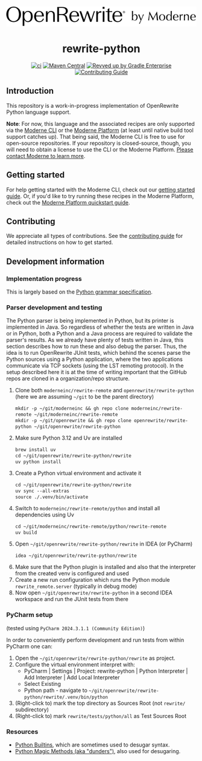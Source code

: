 <p align="center">
  <a href="https://docs.openrewrite.org">
    <picture>
      <source media="(prefers-color-scheme: dark)" srcset="https://github.com/openrewrite/rewrite/raw/main/doc/logo-oss-dark.svg">
      <source media="(prefers-color-scheme: light)" srcset="https://github.com/openrewrite/rewrite/raw/main/doc/logo-oss-light.svg">
      <img alt="OpenRewrite Logo" src="https://github.com/openrewrite/rewrite/raw/main/doc/logo-oss-light.svg" width='600px'>
    </picture>
  </a>
</p>

<div align="center">
  <h1>rewrite-python</h1>
</div>

<div align="center">

<!-- Keep the gap above this line, otherwise they won't render correctly! -->
[![ci](https://github.com/openrewrite/rewrite-python/actions/workflows/ci.yml/badge.svg)](https://github.com/openrewrite/rewrite-python/actions/workflows/ci.yml)
[![Maven Central](https://img.shields.io/maven-central/v/org.openrewrite/rewrite-python.svg)](https://mvnrepository.com/artifact/org.openrewrite/rewrite-python)
[![Revved up by Gradle Enterprise](https://img.shields.io/badge/Revved%20up%20by-Gradle%20Enterprise-06A0CE?logo=Gradle&labelColor=02303A)](https://ge.openrewrite.org/scans)
[![Contributing Guide](https://img.shields.io/badge/Contributing-Guide-informational)](https://github.com/openrewrite/.github/blob/main/CONTRIBUTING.md)
</div>

## Introduction

This repository is a work-in-progress implementation of OpenRewrite Python language support.

**Note**: For now, this language and the associated recipes are only supported via the [Moderne CLI](https://docs.moderne.io/user-documentation/moderne-cli/getting-started/cli-intro) or the [Moderne Platform](https://docs.moderne.io/user-documentation/moderne-platform/getting-started/running-your-first-recipe) (at least until native build tool support catches up). That being said, the Moderne CLI is free to use for open-source repositories. If your repository is closed-source, though, you will need to obtain a license to use the CLI or the Moderne Platform. [Please contact Moderne to learn more](https://www.moderne.ai/contact-us).

## Getting started

For help getting started with the Moderne CLI, check out our [getting started guide](https://docs.moderne.io/user-documentation/moderne-cli/getting-started/cli-intro). Or, if you'd like to try running these recipes in the Moderne Platform, check out the [Moderne Platform quickstart guide](https://docs.moderne.io/user-documentation/moderne-platform/getting-started/running-your-first-recipe).

## Contributing

We appreciate all types of contributions. See the [contributing guide](https://github.com/openrewrite/.github/blob/main/CONTRIBUTING.md) for detailed instructions on how to get started.

## Development information

### Implementation progress

This is largely based on the [Python grammar specification](https://docs.python.org/3/reference/grammar.html).

### Parser development and testing

The Python parser is being implemented in Python, but its printer is implemented in Java. So regardless of whether the tests are written in Java or in Python, both a Python and a Java process are required to validate the parser's results.
As we already have plenty of tests written in Java, this section describes how to run these and also debug the parser.
Thus, the idea is to run OpenRewrite JUnit tests, which behind the scenes parse the Python sources using a Python application, where the two applications communicate via TCP sockets (using the LST remoting protocol).
In the setup described here it is at the time of writing important that the GitHub repos are cloned in a organization/repo structure.

1. Clone both `moderneinc/rewrite-remote` and `openrewrite/rewrite-python` (here we are assuming `~/git` to be the parent directory)
   ```shell
   mkdir -p ~/git/moderneinc && gh repo clone moderneinc/rewrite-remote ~/git/moderneinc/rewrite-remote
   mkdir -p ~/git/openrewrite && gh repo clone openrewrite/rewrite-python ~/git/openrewrite/rewrite-python
   ```
2. Make sure Python 3.12 and Uv are installed
   ```shell
   brew install uv
   cd ~/git/openrewrite/rewrite-python/rewrite
   uv python install
   ```
3. Create a Python virtual environment and activate it
   ```shell
   cd ~/git/openrewrite/rewrite-python/rewrite
   uv sync --all-extras
   source ./.venv/bin/activate
   ```
4. Switch to `moderneinc/rewrite-remote/python` and install all dependencies using Uv
   ```shell
   cd ~/git/moderneinc/rewrite-remote/python/rewrite-remote
   uv build
   ```
5. Open `~/git/openrewrite/rewrite-python/rewrite` in IDEA (or PyCharm)
   ```shell
   idea ~/git/openrewrite/rewrite-python/rewrite
   ```
6. Make sure that the Python plugin is installed and also that the interpreter from the created venv is configured and used
7. Create a new run configuration which runs the Python module `rewrite_remote.server` (typically in debug mode)
8. Now open `~/git/openrewrite/rewrite-python` in a second IDEA workspace and run the JUnit tests from there


### PyCharm setup

(tested using ```PyCharm 2024.3.1.1 (Community Edition)```)

In order to conveniently perform development and run tests from within PyCharm one can:
1. Open the `~/git/openrewrite/rewrite-python/rewrite` as project.
2. Configure the virtual environment interpret with:
    - PyCharm | Settings | Project: rewrite-python | Python Interpreter | Add Interpreter | Add Local Interpreter
    - Select Existing
    - Python path - navigate to `~/git/openrewrite/rewrite-python/rewrite/.venv/bin/python`
3. (Right-click to) mark the top directory as Sources Root (not `rewrite/` subdirectory)
4. (Right-click to) mark `rewrite/tests/python/all` as Test Sources Root


### Resources

- [Python Builtins](https://docs.python.org/3/library/functions.html), which are sometimes used to desugar syntax.
- [Python Magic Methods (aka "dunders")](https://docs.python.org/3/library/operator.html), also used for desugaring.
